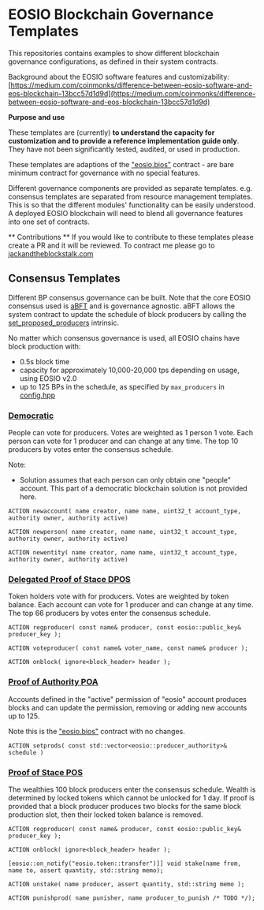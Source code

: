 # EOSIO Blockchain Governance Templates

This repositories contains examples to show different blockchain governance configurations, as defined in their system contracts.

Background about the EOSIO software features and customizability:
[https://medium.com/coinmonks/difference-between-eosio-software-and-eos-blockchain-13bcc57d1d9d](https://medium.com/coinmonks/difference-between-eosio-software-and-eos-blockchain-13bcc57d1d9d)

**Purpose and use**

These templates are (currently) **to understand the capacity for customization and to provide a reference implementation guide only**. They have not been significantly tested, audited, or used in production.

These templates are adaptions of the ["eosio.bios"](https://github.com/EOSIO/eosio.contracts/tree/master/contracts/eosio.bios) contract - are bare minimum contract for governance with no special features.

Different governance components are provided as separate templates. e.g. consensus templates are separated from resource management templates. This is so that the different modules' functionality can be easily understood. A deployed EOSIO blockchain will need to blend all governance features into one set of contracts.

** Contributions **
If you would like to contribute to these templates please create a PR and it will be reviewed. To contract me please go to [jackandtheblockstalk.com](https://jackandtheblockstalk.com)

## Consensus Templates

Different BP consensus governance can be built. Note that the core EOSIO consensus used is [aBFT](https://developers.eos.io/welcome/latest/protocol/consensus_protocol) and is governance agnostic. aBFT allows the system contract to update the schedule of block producers by calling the [set_proposed_producers](https://developers.eos.io/manuals/eosio.cdt/latest/group__privileged/#function-set_proposed_producers) intrinsic.

No matter which consensus governance is used, all EOSIO chains have block production with:

- 0.5s block time
- capacity for approximately 10,000-20,000 tps depending on usage, using EOSIO v2.0
- up to 125 BPs in the schedule, as specified by `max_producers` in [config.hpp](https://github.com/EOSIO/eos/blob/master/libraries/chain/include/eosio/chain/config.hpp#L106)

### [Democratic](https://github.com/theblockstalk/eosio-contracts/tree/master/governance/Democratic)
People can vote for producers. Votes are weighted as 1 person 1 vote. Each person can vote for 1 producer and can change at any time. The top 10 producers by votes enter the consensus schedule.

Note:
- Solution assumes that each person can only obtain one "people" account. This part of a democratic blockchain solution is not provided here.

`ACTION newaccount( name creator, name name, uint32_t account_type, authority owner, authority active)`

`ACTION newperson( name creator, name name, uint32_t account_type, authority owner, authority active)`

`ACTION newentity( name creator, name name, uint32_t account_type, authority owner, authority active)`

### [Delegated Proof of Stace DPOS](https://github.com/theblockstalk/eosio-contracts/tree/master/governance/DPOS])
Token holders vote with for producers. Votes are weighted by token balance. Each account can vote for 1 producer and can change at any time. The top 66 producers by votes enter the consensus schedule.

`ACTION regproducer( const name& producer, const eosio::public_key& producer_key );`

`ACTION voteproducer( const name& voter_name, const name& producer );`

`ACTION onblock( ignore<block_header> header );`

### [Proof of Authority POA](https://github.com/theblockstalk/eosio-contracts/tree/master/governance/POA)

Accounts defined in the "active" permission of "eosio" account produces blocks and can update the permission, removing or adding new accounts up to 125.

Note this is the ["eosio.bios"](https://github.com/EOSIO/eosio.contracts/tree/master/contracts/eosio.bios) contract with no changes.

`ACTION setprods( const std::vector<eosio::producer_authority>& schedule )`

### [Proof of Stace POS](https://github.com/theblockstalk/eosio-contracts/tree/master/governance/POS)
The wealthies 100 block producers enter the consensus schedule. Wealth is determined by locked tokens which cannot be unlocked for 1 day. If proof is provided that a block producer produces two blocks for the same block production slot, then their locked token balance is removed.

`ACTION regproducer( const name& producer, const eosio::public_key& producer_key );`

`ACTION onblock( ignore<block_header> header );`

`[eosio::on_notify("eosio.token::transfer")]] void stake(name from, name to, assert quantity, std::string memo);`

`ACTION unstake( name producer, assert quantity, std::string memo );`

`ACTION punishprod( name punisher, name producer_to_punish /* TODO */);`
